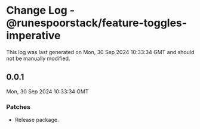 # Change Log - @runespoorstack/feature-toggles-imperative

This log was last generated on Mon, 30 Sep 2024 10:33:34 GMT and should not be manually modified.

## 0.0.1
Mon, 30 Sep 2024 10:33:34 GMT

### Patches

- Release package.

